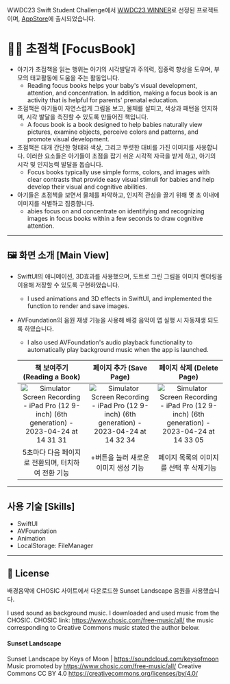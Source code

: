 WWDC23 Swift Student Challenge에서 [WWDC23 WINNER](https://www.wwdcscholars.com/)로 선정된 프로젝트이며, [AppStore](https://apps.apple.com/kr/app/%EC%B4%88%EC%A0%90%EC%B1%85/id6448801067?l=en)에 출시되었습니다.

# 🧑‍🍼 초점책 [FocusBook]
- 아기가 초점책을 읽는 행위는 아기의 시각발달과 주의력, 집중력 향상을 도우며, 부모의 태교활동에 도움을 주는 활동입니다.
  - Reading focus books helps your baby's visual development, attention, and concentration. In addition, making a focus book is an activity that is helpful for parents' prenatal education.
- 초점책은 아기들이 자연스럽게 그림을 보고, 물체를 살피고, 색상과 패턴을 인지하며, 시각 발달을 촉진할 수 있도록 만들어진 책입니다.
  - A focus book is a book designed to help babies naturally view pictures, examine objects, perceive colors and patterns, and promote visual development. 
- 초점책은 대개 간단한 형태와 색상, 그리고 뚜렷한 대비를 가진 이미지를 사용합니다. 이러한 요소들은 아기들이 초점을 잡기 쉬운 시각적 자극을 받게 하고, 아기의 시각 및 인지능력 발달을 돕습니다.
  - Focus books typically use simple forms, colors, and images with clear contrasts that provide easy visual stimuli for babies and help develop their visual and cognitive abilities.
- 아기들은 초점책을 보면서 물체를 파악하고, 인지적 관심을 끌기 위해 몇 초 이내에 이미지를 식별하고 집중합니다. 
  - abies focus on and concentrate on identifying and recognizing images in focus books within a few seconds to draw cognitive attention.

-----

## 🖼️ 화면 소개 [Main View]
- SwiftUI의 애니메이션, 3D효과를 사용했으며, 도트로 그린 그림을 이미지 렌더링을 이용해 저장할 수 있도록 구현하였습니다.
  - I used animations and 3D effects in SwiftUI, and implemented the function to render and save images. 
- AVFoundation의 음원 재생 기능을 사용해 배경 음악이 앱 실행 시 자동재생 되도록 하였습니다.
  - I also used AVFoundation's audio playback functionality to automatically play background music when the app is launched.

  |책 보여주기 (Reading a Book)|페이지 추가 (Save Page)|페이지 삭제 (Delete Page)|
  |:-:|:-:|:-:|
  |![Simulator Screen Recording - iPad Pro (12 9-inch) (6th generation) - 2023-04-24 at 14 31 31](https://user-images.githubusercontent.com/98405970/233908545-0fd4a558-2f18-4663-9fbd-13177395e9c3.gif)|![Simulator Screen Recording - iPad Pro (12 9-inch) (6th generation) - 2023-04-24 at 14 32 34](https://user-images.githubusercontent.com/98405970/233908610-04f7b98e-0925-4780-81fe-45a593814dae.gif)|![Simulator Screen Recording - iPad Pro (12 9-inch) (6th generation) - 2023-04-24 at 14 33 05](https://user-images.githubusercontent.com/98405970/233908620-373d8353-2fca-4dcd-b427-7a375fe52993.gif)|
  |5초마다 다음 페이지로 전환되며, 터치하여 전환 기능|+버튼을 눌러 새로운 이미지 생성 기능|페이지 목록의 이미지를 선택 후 삭제기능|

-----
## 사용 기술 [Skills]
  - SwiftUI
  - AVFoundation
  - Animation
  - LocalStorage: FileManager

-----
## 🔏 License 

배경음악에 CHOSIC 사이트에서 다운로드한 Sunset Landscape 음원을 사용했습니다.

I used sound as background music.
I downloaded and used music from the CHOSIC.
CHOSIC link: https://www.chosic.com/free-music/all/
the music corresponding to Creative Commons music stated the author below.

#### Sunset Landscape
Sunset Landscape by Keys of Moon | https://soundcloud.com/keysofmoon
Music promoted by https://www.chosic.com/free-music/all/
Creative Commons CC BY 4.0
https://creativecommons.org/licenses/by/4.0/
